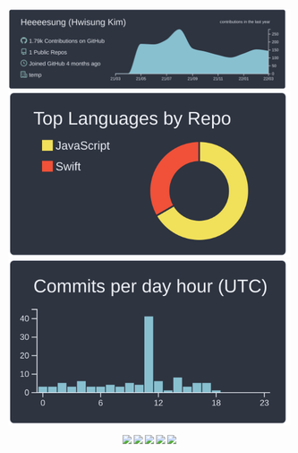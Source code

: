 ![](https://raw.githubusercontent.com/Heeeesung/Heeeesung/main/profile-summary-card-output/nord_dark/0-profile-details.svg)
![](https://raw.githubusercontent.com/Heeeesung/Heeeesung/main/profile-summary-card-output/nord_dark/1-repos-per-language.svg)
![](https://raw.githubusercontent.com/Heeeesung/Heeeesung/main/profile-summary-card-output/nord_dark/4-productive-time.svg)

<div align=center>
    <img src="https://img.shields.io/badge/swift-E5422B?style=for-the-badge&logo=Swift&logoColor=white">
    <img src="https://img.shields.io/badge/flutter-70CEF8?style=for-the-badge&logo=Flutter&logoColor=265898">
    <img src="https://img.shields.io/badge/react-212329?style=for-the-badge&logo=React&logoColor=82D7F7">
    <img src="https://img.shields.io/badge/firebase-FFCA28?style=for-the-badge&logo=Firebase&logoColor=E78A3E">
    <img src="https://img.shields.io/badge/kotlin-black?style=for-the-badge&logo=Kotlin&logoColor=6933FF">
</div>
